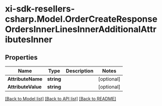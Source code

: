 # xi-sdk-resellers-csharp.Model.OrderCreateResponseOrdersInnerLinesInnerAdditionalAttributesInner

## Properties

Name | Type | Description | Notes
------------ | ------------- | ------------- | -------------
**AttributeName** | **string** |  | [optional] 
**AttributeValue** | **string** |  | [optional] 

[[Back to Model list]](../README.md#documentation-for-models) [[Back to API list]](../README.md#documentation-for-api-endpoints) [[Back to README]](../README.md)

